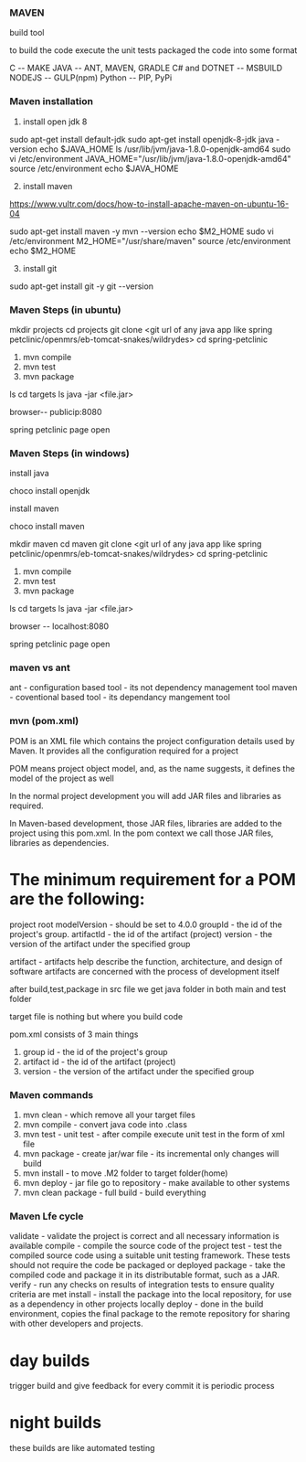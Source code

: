 ### MAVEN

build tool


to build the code
execute the unit tests
packaged the code into some format

C -- MAKE
JAVA -- ANT, MAVEN, GRADLE
C# and DOTNET -- MSBUILD
NODEJS -- GULP(npm)
Python -- PIP, PyPi

### Maven installation

1. install open jdk 8

sudo apt-get install default-jdk
sudo apt-get install openjdk-8-jdk
java -version
echo $JAVA_HOME
ls /usr/lib/jvm/java-1.8.0-openjdk-amd64
sudo vi /etc/environment
JAVA_HOME="/usr/lib/jvm/java-1.8.0-openjdk-amd64"
source /etc/environment
echo $JAVA_HOME

2. install maven

https://www.vultr.com/docs/how-to-install-apache-maven-on-ubuntu-16-04

sudo apt-get install maven -y
mvn --version
echo $M2_HOME
sudo vi /etc/environment
M2_HOME="/usr/share/maven"
source /etc/environment
echo $M2_HOME

3. install git

sudo apt-get install git -y
git --version


### Maven Steps (in ubuntu)

mkdir projects
cd projects
git clone <git url of any java app like spring petclinic/openmrs/eb-tomcat-snakes/wildrydes>
cd spring-petclinic
1. mvn compile
2. mvn test
3. mvn package


ls
cd targets
ls
java -jar <file.jar>

browser-- publicip:8080

spring petclinic page open

### Maven Steps (in windows)

install java

choco install openjdk

install maven 

choco install maven

mkdir maven
cd maven
git clone <git url of any java app like spring petclinic/openmrs/eb-tomcat-snakes/wildrydes>
cd spring-petclinic
1. mvn compile
2. mvn test
3. mvn package


ls
cd targets
ls
java -jar <file.jar>

browser -- localhost:8080

spring petclinic page open

### maven vs ant

ant - configuration based tool
    - its not dependency management tool
maven - coventional based tool
      - its dependancy mangement tool

### mvn (pom.xml)

POM is an XML file which contains the project configuration details used by Maven. 
It provides all the configuration required for a project

POM means project object model, and, as the name suggests, it defines the model of the project as well

In the normal project development you will add JAR files and libraries as required. 

In Maven-based development, those JAR files, libraries are added to the project using this pom.xml. 
In the pom context we call those JAR files, libraries as dependencies.

# The minimum requirement for a POM are the following:

project root
modelVersion - should be set to 4.0.0
groupId - the id of the project's group.
artifactId - the id of the artifact (project)
version - the version of the artifact under the specified group
 

 artifact - artifacts help describe the function, architecture, and design of software
            artifacts are concerned with the process of development itself
 
 
 after build,test,package in src file we get java folder in both main and test folder

target file is nothing but where you build code

 pom.xml consists of 3 main things

 1. group id - the id of the project's group
 2. artifact id - the id of the artifact (project)
 3. version - the version of the artifact under the specified group


### Maven commands

1. mvn clean - which remove all your target files
2. mvn compile - convert java code into .class
3. mvn test - unit test
             - after compile execute unit test in the form of xml file
4. mvn package - create jar/war file
                - its incremental only changes will build
5. mvn install - to move .M2 folder to target folder(home)
6. mvn deploy - jar file go to repository
              - make available to other systems
7. mvn clean package - full build
                     - build everything


### Maven Lfe cycle
validate - validate the project is correct and all necessary information is available
compile - compile the source code of the project
test - test the compiled source code using a suitable unit testing framework. These tests should not require the code be packaged or deployed
package - take the compiled code and package it in its distributable format, such as a JAR.
verify - run any checks on results of integration tests to ensure quality criteria are met
install - install the package into the local repository, for use as a dependency in other projects locally
deploy - done in the build environment, copies the final package to the remote repository for sharing with other developers and projects.


# day builds 

trigger build and give feedback for every commit
it is periodic process

# night builds

these builds are like automated testing


